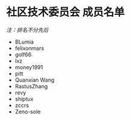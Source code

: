 # 社区技术委员会 成员名单

*注：排名不分先后*

- BLumia
- felixonmars
- golf66
- lxz
- money1991
- pitt
- Quanxian Wang
- RastusZhang
- revy
- shiptux
- zccrs
- Zeno-sole
